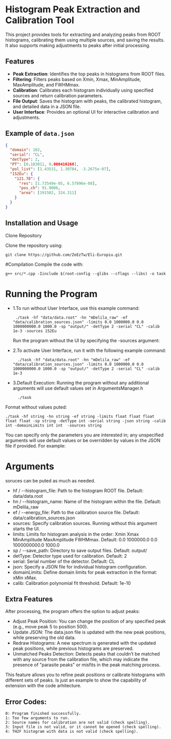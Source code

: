 # Histogram Peak Extraction and Calibration Tool

This project provides tools for extracting and analyzing peaks from ROOT histograms, calibrating them using multiple sources, and saving the results. It also supports making adjustments to peaks after initial processing.

## Features

- **Peak Extraction**: Identifies the top peaks in histograms from ROOT files.
- **Filtering**: Filters peaks based on Xmin, Xmax, MinAmplitude, MaxAmplitude, and FWHMmax.
- **Calibration**: Calibrates each histogram individually using specified sources and return calibration parameters.
- **File Output**: Saves the histogram with peaks, the calibrated histogram, and detailed data in a JSON file.
- **User Interface**: Provides an optional UI for interactive calibration and adjustments.

## Example of `data.json`

```json
{
  "domain": 102,
  "serial": "CL",
  "detType": 2,
  "PT": [0.183011, 0.000410268],
  "pol_list": [1.43531, 1.30784, -3.2675e-07],
  "152Eu": {
    "121.78": {
      "res": [1.73549e-05, 6.57896e-08],
      "pos_ch": 91.9006,
      "area": [191502, 324.311]
    }
  }
}
```

## Installation and Usage
Clone Repository

Clone the repository using:

    git clone https://github.com/ZeEzTw/Eli-Europiu.git

#Compilation
Compile the code with:

    g++ src/*.cpp -Iinclude $(root-config --glibs --cflags --libs) -o task


# Running the Program
 
 - 1.To run without User Interface, use this example command:

        ./task -hf "data/data.root" -hn "mDelila_raw" -ef "data/calibration_sources.json" -limits 0.0 1000000.0 0.0 1000000000.0 1000.0 -sp "output/" -detType 2 -serial "CL" -calib 1e-3 -sources 152Eu
   
   Run the program without the UI by specifying the -sources argument:

- 2.To activate User Interface, run it with the following example command:

        ./task -hf "data/data.root" -hn "mDelila_raw" -ef "data/calibration_sources.json" -limits 0.0 1000000.0 0.0 1000000000.0 1000.0 -sp "output/" -detType 2 -serial "CL" -calib 1e-3
  
- 3.Default Execution: Running the program without any additional arguments will use default values set in ArgumentsManager.h

		./task
  
Format without values puted: 
  		
    ./task -hf string -hn string -ef string -limits float float float float float -sp string -detType int -serial string -json string -calib int -domainLimits int int  -sources string

You can specify only the parameters you are interested in; any unspecified arguments will use default values or be overridden by values in the JSON file if provided. For example:

# Arguments

soruces can be puted as much as needed.


- hf / --histogram_file: Path to the histogram ROOT file. Default: data/data.root
- hn / --histogram_name: Name of the histogram within the file. Default: mDelila_raw
- ef / --energy_file: Path to the calibration source file. Default: data/calibration_sources.json
- sources: Specify calibration sources. Running without this argument starts the UI.
- limits: Limits for histogram analysis in the order: Xmin Xmax MinAmplitude MaxAmplitude FWHMmax. Default: 0.0 1000000.0 0.0 1000000000.0 1000.0
- sp / --save_path: Directory to save output files. Default: output/
- detType: Detector type used for calibration. Default: 2
- serial: Serial number of the detector. Default: CL
- json: Specify a JSON file for individual histogram configuration.
- domainLimits: Define domain limits for peak extraction in the format: xMin xMax.
- calib: Calibration polynomial fit threshold. Default: 1e-10
## Extra Features

After processing, the program offers the option to adjust peaks:

   - Adjust Peak Position: You can change the position of any specified peak (e.g., move peak 5 to position 500).
   - Update JSON: The data.json file is updated with the new peak positions, while preserving the old data.
   - Redraw Histograms: A new spectrum is generated with the updated peak positions, while previous histograms are preserved.
   - Unmatched Peaks Detection: Detects peaks that couldn’t be matched with any source from the calibration file, which may indicate the presence of "parasite peaks" or misfits in the peak matching process.
	
This feature allows you to refine peak positions or calibrate histograms with different sets of peaks.
Is just an example to show the capability of extension with the code arhitecture.
## Error Codes:

    0: Program finished successfully.
    1: Too few arguments to run.
    2: Source names for calibration are not valid (check spelling).
    3: Input file is not valid, or it cannot be opened (check spelling).
    4: TH2F histogram with data is not valid (check spelling).



